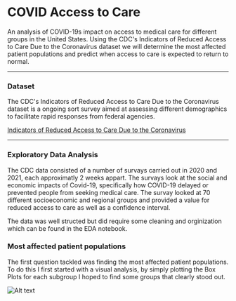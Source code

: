 # COVID Access to Care
An analysis of COVID-19s impact on access to medical care for different groups in the United States. Using the CDC's Indicators of Reduced Access to Care Due to the Coronavirus dataset we will determine the most affected patient populations and predict when access to care is expected to return to normal. 

------------------

### Dataset
The CDC's Indicators of Reduced Access to Care Due to the Coronavirus dataset is a ongoing sort survey aimed at assessing different demographics to facilitate rapid responses from federal agencies.

[Indicators of Reduced Access to Care Due to the Coronavirus](https://data.cdc.gov/NCHS/Indicators-of-Reduced-Access-to-Care-Due-to-the-Co/xb3p-q62w)

------------------

### Exploratory Data Analysis
The CDC data consisted of a number of survays carried out in 2020 and 2021, each approximatly 2 weeks appart. The survays look at the social and economic impacts of Covid-19, specifically how COVID-19 delayed or prevented people from seeking medical care. The survay looked at 70 different socioeconomic and regional groups and provided a value for reduced access to care as well as a confidence interval. 

The data was well structed but did require some cleaning and orginization which can be found in the EDA notebook. 

### Most affected patient populations
The first question tackled was finding the most affected patient populations. To do this I first started with a visual analysis, by simply plotting the Box Plots for each subgroup I hoped to find some groups that clearly stood out. 

![Alt text](COVID_care/Images/BoxPlotsNonStates.png?raw=true "Title")
